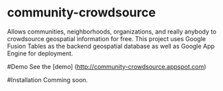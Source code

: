 community-crowdsource
=====================

Allows communities, neighborhoods, organizations, and really anybody to crowdsource geospatial information for free.  This project uses Google Fusion Tables as the backend geospatial database as well as Google App Engine for deployment.

#Demo
See the [demo] (http://community-crowdsource.appspot.com)

#Installation
Comming soon.

